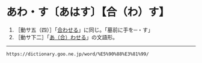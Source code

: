 # あわ・す〔あはす〕【合（わ）す】
1. ［動サ五（四）］「[合わせる](あわせる（合わせる）)」に同じ。「墓前に手を─・す」
2. ［動サ下二］「[あ（合）わせる](あわせる（合わせる）)」の文語形。

---
`https://dictionary.goo.ne.jp/word/%E5%90%88%E3%81%99/`